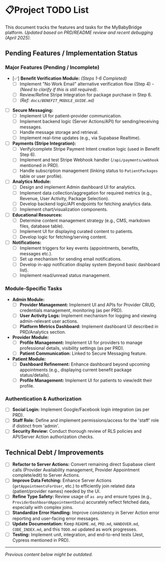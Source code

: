 # 📋Project TODO List

This document tracks the features and tasks for the MyBabyBridge platform.
*Updated based on PRD/README review and recent debugging (April 2025).*

## Pending Features / Implementation Status

### Major Features (Pending / Incomplete)

*   [✅] **Benefit Verification Module:** *(Steps 1-6 Completed)*
    *   [ ] Implement "No Work Email" alternative verification flow (Step 4) - *(Need to clarify if this is still required)*.
    *   [ ] Review/Refine Stripe Integration for package purchase in Step 6.
    *   [ ] *(Ref: `docs/BENEFIT_MODULE_GUIDE.md`)*
*   [ ] **Secure Messaging:**
    *   [ ] Implement UI for patient-provider communication.
    *   [ ] Implement backend logic (Server Actions/API) for sending/receiving messages.
    *   [ ] Handle message storage and retrieval.
    *   [ ] Implement real-time updates (e.g., via Supabase Realtime).
*   [ ] **Payments (Stripe Integration):**
    *   [ ] Verify/complete Stripe Payment Intent creation logic (used in Benefit Step 6).
    *   [ ] Implement and test Stripe Webhook handler (`/api/payments/webhook` mentioned in PRD).
    *   [ ] Handle subscription management (linking status to `PatientPackages` table or user profile).
*   [ ] **Analytics Module:**
    *   [ ] Design and implement Admin dashboard UI for analytics.
    *   [ ] Implement data collection/aggregation for required metrics (e.g., Revenue, User Activity, Package Selection).
    *   [ ] Develop backend logic/API endpoints for fetching analytics data.
    *   [ ] Implement chart/visualization components.
*   [ ] **Educational Resources:**
    *   [ ] Determine content management strategy (e.g., CMS, markdown files, database table).
    *   [ ] Implement UI for displaying curated content to patients.
    *   [ ] Develop logic for fetching/serving content.
*   [ ] **Notifications:**
    *   [ ] Implement triggers for key events (appointments, benefits, messages etc.).
    *   [ ] Set up mechanism for sending email notifications.
    *   [ ] Develop in-app notification display system (beyond basic dashboard list).
    *   [ ] Implement read/unread status management.

### Module-Specific Tasks

*   **Admin Module:**
    *   [ ] **Provider Management:** Implement UI and APIs for Provider CRUD, credentials management, monitoring (as per PRD).
    *   [ ] **User Activity Logs:** Implement mechanism for logging and viewing admin-relevant user actions.
    *   [ ] **Platform Metrics Dashboard:** Implement dashboard UI described in PRD/Analytics section.
*   **Provider Module:**
    *   [ ] **Profile Management:** Implement UI for providers to manage professional details, visibility settings (as per PRD).
    *   [ ] **Patient Communication:** Linked to Secure Messaging feature.
*   **Patient Module:**
    *   [ ] **Dashboard Refinement:** Enhance dashboard beyond upcoming appointments (e.g., displaying current benefit package status/details).
    *   [ ] **Profile Management:** Implement UI for patients to view/edit their profile.

### Authentication & Authorization

*   [ ] **Social Login:** Implement Google/Facebook login integration (as per PRD).
*   [ ] **Staff Role:** Define and implement permissions/access for the 'staff' role if distinct from 'admin'.
*   [ ] **Security Review:** Conduct thorough review of RLS policies and API/Server Action authorization checks.

## Technical Debt / Improvements

*   [ ] **Refactor to Server Actions:** Convert remaining direct Supabase client calls (Provider Availability management, Provider Appointment complete/edit) to Server Actions.
*   [ ] **Improve Data Fetching:** Enhance Server Actions (`getAppointmentsForUser`, etc.) to efficiently join related data (patient/provider names) needed by the UI.
*   [ ] **Refine Type Safety:** Review usage of `as any` and ensure types (e.g., `ProviderDashboardAppointmentData`) accurately reflect fetched data, especially with complex joins.
*   [ ] **Standardize Error Handling:** Improve consistency in Server Action error reporting and user-facing error messages.
*   [ ] **Update Documentation:** Keep `README.md`, `PRD.md`, `HANDOVER.md`, `CODE_INDEX.md`, and this `TODO.md` updated as work progresses.
*   [ ] **Testing:** Implement unit, integration, and end-to-end tests (Jest, Cypress mentioned in PRD).

---
*Previous content below might be outdated.*
<!-- 
OUTDATED CONTENT:

**Completed Features ✅**

*   [x] **Core Authentication:** User sign-up, sign-in, sign-out (Supabase Auth).
*   [x] **Basic User Roles:** Setup for Admin, Provider, Patient roles in DB.
*   [x] **Database Schema:** Initial setup for Users, Providers, Patients, Appointments, Messages (Supabase Postgres).
*   [x] **Database Logic:** Appointment notifications, RLS policies setup.
*   [x] **Basic Admin Dashboard Layout:** Sidebar, Main content area.
*   [x] **Basic Provider Dashboard Layout:** Sidebar, Main content area.
*   [x] **Basic Patient Dashboard Layout:** (Assuming similar structure)
*   [x] **Admin User Management Page:** Display list of users from DB.
*   [x] **Admin User Management Page:** Styling refinement (Minimal Theme, DataGrid).
*   [x] **Admin User Management Page:** Add Quick Filter (Search) to DataGrid Toolbar.
*   [x] **Admin User Management Page:** Add User Dialog (Basic Info + Role).
*   [x] **Admin User Management Page:** Add User functionality (including Providers with details via Server Action).
*   [x] **Provider Login/Dashboard Access:** Correct redirect and session handling.
*   [x] **Provider Navigation:** Sidebar links setup.
*   [x] **Patient Appointment History:** Page exists and fetches data.
*   [x] **Provider Appointment History:** Page exists and fetches data.
*   [x] **Admin Module - Organizations:**
    *   [x] Display list of organizations (`/admin/organizations`).
    *   [x] Create new organizations (UI + `POST /api/admin/organizations`).
    *   [x] View/Edit organization details (`/admin/organizations/[orgId]`).
    *   [x] Update organizations (UI + `PUT /api/admin/organizations/[orgId]`).
    *   [x] Delete organizations (UI + `DELETE /api/admin/organizations/[orgId]`).
    *   [x] Manage approved emails for an organization (UI + `POST/DELETE /api/admin/organizations/emails`).

**Pending Features ⏳ / In Progress 🚧**

*   [✅] **Patient Module - Appointments:**
    *   [✅] View upcoming appointments (Page exists, fetches data, displays calendar/list, has detail view).
    *   [✅] Cancel appointments (Functionality exists in detail view).
    *   [✅] Schedule new appointments (Modal exists, connects to server action, fetches provider availability, shows slots).
    *   [ ] Edit appointments (Modal exists but needs connection/logic).
    *   [✅] Calendar Styling (Booked = blue bg, Cancelled-only = orange bg).
    *   [✅] Booking Modal Calendar Styling (Booked=blue bg, Cancelled-only=orange bg, Available=blue border).
*   [✅] **Provider Module - Appointments:**
    *   [✅] View upcoming/past appointments (Page exists, fetches data, displays calendar/list).
    *   [ ] Schedule new appointments (Functionality **TODO**).
    *   [✅] Cancel/Complete appointments (Functionality exists via menu).
    *   [✅] Calendar Styling (Booked = blue bg, Cancelled-only = orange bg).
*   [🚧] **Provider Module - Profile Management:**
    *   [🚧] View/Edit own profile details (Specialization, Bio, Experience, Education, Certifications).
    *   [🚧] Upload/Manage profile picture.
*   [🚧] **Provider Module - Patient Management:**
    *   [🚧] View assigned patient list (Page exists, needs UI/fetch logic).
    *   [🚧] View individual patient details (read-only?).
*   [🚧] **Provider Module - Messaging:**
    *   [🚧] View/Send secure messages to patients (Page exists, needs UI/fetch logic).
    *   [🚧] View/Send messages to admin/staff?
*   [🚧] **Provider Module - Settings:**
    *   [🚧] Account settings (password change, etc.) (Page exists, needs functionality).
    *   [🚧] Notification preferences (Page exists, needs functionality).
*   [🚧] **Patient Module:** (Core functionality pending)
    *   [🚧] Dashboard view (Partial: shows upcoming appointments).
    *   [🚧] Profile management.
    *   [🚧] View assigned provider(s).
    *   [🚧] Secure messaging.
    *   [🚧] View medical records/documents?
    *   [🚧] Payment/Billing information?
*   [🚧] **Admin Module - Enhanced User Management:**
    *   [🚧] Edit existing user details (including role change, provider details).
    *   [🚧] Delete users (handle related data cascade/archival).
    *   [🚧] Suspend/Activate users.
*   [🚧] **Admin Module - Platform Settings:**
    *   [🚧] Manage platform-wide settings (if any).
*   [🚧] **Security & Permissions:**
    *   [🚧] Refine Row Level Security (RLS) policies for all tables (Initial policies exist, need review).
    *   [🚧] Implement proper authorization checks in API routes/Server Actions.
*   [🚧] **Payment Integration:**
    *   [🚧] Integrate Stripe/other provider for patient payments.
    *   [🚧] Link payments to appointments/services.
*   [🚧] **Deployment:**
    *   [🚧] Setup production environment (Vercel/other).
    *   [🚧] Configure domain, SSL.
*   [🚧] **Testing:**
    *   [🚧] Unit tests.
    *   [🚧] Integration tests.
    *   [🚧] End-to-end tests.
*   [🚧] **Documentation:**
    *   [✅] Update `HANDOVER.md` & `TODO.md` as features are completed.
    *   [🚧] Add comprehensive code comments where necessary.
    *   [🚧] User guide documentation?

**UI Connectivity Tasks 🔗**

*Track pages/sections that exist but need proper links/navigation integration.* 

*   **Patient Dashboard:**
    *   [✅] `/dashboard` (Accessible via login)
    *   [🚧] `/profile` (Needs linking from patient nav)
    *   [✅] `/appointments` (Linked from dashboard, page implemented)
    *   [🚧] `/messages` (Needs linking from patient nav)
    *   [🚧] `/settings` (Needs linking from patient nav)
*   **Provider Portal:**
    *   [✅] `/provider/dashboard` (Accessible via login & sidebar)
    *   [x] `/provider/profile` (Linked in sidebar, page exists, functionality **TODO**)
    *   [x] `/provider/patients` (Linked in sidebar, page exists, functionality **TODO**)
    *   [✅] `/provider/appointments` (Linked in sidebar, page implemented)
    *   [x] `/provider/messages` (Linked in sidebar, page exists, functionality **TODO**)
    *   [x] `/provider/settings` (Linked via user menu, page exists, functionality **TODO**)
*   **Admin Portal:**
    *   [x] `/admin` (Accessible via login)
    *   [x] `/admin/users` (Accessible via sidebar)
    *   [🚧] `/admin/settings` (Needs sidebar link & page)

## Priorities (High to Low)

1.  **Refine Appointment Error Handling:** Improve user feedback for various error scenarios (booking, fetching slots, etc.).
2.  **Implement Appointment Editing:** Connect edit modal logic for Patient/Provider.
3.  **Implement Provider Appointment Scheduling:** Allow providers to book appointments.
4.  **Provider Module Core:** Implement Profile, Patient list, Messaging pages.
5.  **Patient Module Core:** Implement basic Dashboard refinement, Profile, Messaging pages.
6.  **Admin User Editing/Deletion:** Complete user management functionality.
7.  **Security Refinement:** Thoroughly review and test RLS policies.
8.  **Payment Integration:** Connect billing functionality.
9.  **Testing:** Implement basic test coverage.
10. **Deployment Prep:** Configure environments.

*Self-reflect and critique: Prioritization might shift based on client feedback or technical blockers.*

## Completed

*   Core Auth & User Roles (Patient, Provider, Admin, Staff)
*   Database Schema Setup & Migration to Drizzle ORM
*   Drizzle ORM Client & Migration Workflow Setup
*   Supabase Project Linking & Basic Config
*   Auth Trigger Function (`handle_new_user`)
*   RLS Policies (Basic select/insert for users/profiles/appointments)
*   Admin User Creation Page
*   Patient Appointment Page (View, Book, Cancel, Calendar Styling)
*   Provider Appointment Page (View, Update Status, Calendar Styling)
*   Appointment Booking Modal (Provider/Date/Slot selection, Availability Fetching, Calendar Styling)
*   Provider Availability Management Page (Basic UI + Weekly Schedule Add)
*   Fixes for appointment booking/fetching logic (Server Actions & Supabase Client Hints).

## Backlog / Future Enhancements

*   Provider configurable timezone.
*   Refactor Supabase joins in `appointmentActions.ts` (currently simplified due to errors).
*   Patient ability to cancel/reschedule appointments.
*   Notifications for appointment changes.
*   More robust validation for availability/booking logic.

-->